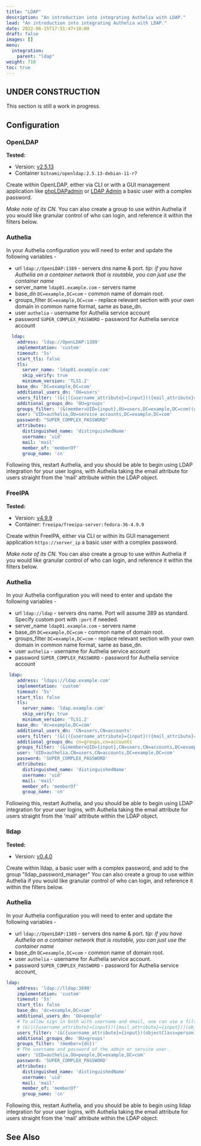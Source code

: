 ```yaml
---
title: "LDAP"
description: "An introduction into integrating Authelia with LDAP."
lead: "An introduction into integrating Authelia with LDAP."
date: 2022-06-15T17:51:47+10:00
draft: false
images: []
menu:
  integration:
    parent: "ldap"
weight: 710
toc: true
---
```


## UNDER CONSTRUCTION

This section is still a work in progress.

## Configuration

### OpenLDAP

**Tested:**
* Version: [v2.5.13](https://www.openldap.org/software/release/announce_lts.html)
* Container `bitnami/openldap:2.5.13-debian-11-r7`

Create within OpenLDAP, either via CLI or with a GUI management application like
[phpLDAPadmin](http://phpldapadmin.sourceforge.net/wiki/index.php/Main_Page) or [LDAP Admin](http://www.ldapadmin.org/)
a basic user with a complex password.

*Make note of its CN.* You can also create a group to use within Authelia if you would like granular control of who can
login, and reference it within the filters below.

### Authelia

In your Authelia configuration you will need to enter and update the following variables -
* url `ldap://OpenLDAP:1389` - servers dns name & port.
  *tip: if you have Authelia on a container network that is routable, you can just use the container name*
* server_name `ldap01.example.com` - servers name
* base_dn `DC=example,DC=com` - common name of domain root.
* groups_filter `DC=example,DC=com` - replace relevant section with your own domain in common name format, same as base_dn.
* user `authelia` - username for Authelia service account
* password `SUPER_COMPLEX_PASSWORD` - password for Authelia service account

```yaml
  ldap:
    address: 'ldap://OpenLDAP:1389'
    implementation: 'custom'
    timeout: '5s'
    start_tls: false
    tls:
      server_name: 'ldap01.example.com'
      skip_verify: true
      minimum_version: 'TLS1.2'
    base_dn: 'DC=example,DC=com'
    additional_users_dn: 'OU=users'
    users_filter: '(&(|({username_attribute}={input})({mail_attribute}={input}))(objectClass=person))'
    additional_groups_dn: 'OU=groups'
    groups_filter: '(&(member=UID={input},OU=users,DC=example,DC=com)(objectClass=groupOfNames))'
    user: 'UID=authelia,OU=service accounts,DC=example,DC=com'
    password: "SUPER_COMPLEX_PASSWORD"
    attributes:
      distinguished_name: 'distinguishedName'
      username: 'uid'
      mail: 'mail'
      member_of: 'memberOf'
      group_name: 'cn'
```
Following this, restart Authelia, and you should be able to begin using LDAP integration for your user logins, with
Authelia taking the email attribute for users straight from the 'mail' attribute within the LDAP object.

### FreeIPA

**Tested:**
* Version: [v4.9.9](https://www.freeipa.org/page/Releases/4.9.9)
* Container: `freeipa/freeipa-server:fedora-36-4.9.9`

Create within FreeIPA, either via CLI or within its GUI management application `https://server_ip` a basic user with a
complex password.

*Make note of its CN.* You can also create a group to use within Authelia if you would like granular control of who can
login, and reference it within the filters below.

### Authelia

In your Authelia configuration you will need to enter and update the following variables -
* url `ldap://ldap` - servers dns name. Port will assume 389 as standard. Specify custom port with `:port` if needed.
* server_name `ldap01.example.com` - servers name
* base_dn `DC=example,DC=com` - common name of domain root.
* groups_filter `DC=example,DC=com` - replace relevant section with your own domain in common name format, same as base_dn.
* user `authelia` - username for Authelia service account
* password `SUPER_COMPLEX_PASSWORD` - password for Authelia service account

```yaml
 ldap:
    address: 'ldaps://ldap.example.com'
    implementation: 'custom'
    timeout: '5s'
    start_tls: false
    tls:
      server_name: 'ldap.example.com'
      skip_verify: true
      minimum_version: 'TLS1.2'
    base_dn: 'dc=example,DC=com'
    additional_users_dn: 'CN=users,CN=accounts'
    users_filter: '(&(|({username_attribute}={input})({mail_attribute}={input}))(objectClass=person))'
    additional_groups_dn: cn=groups,cn=accounts
    groups_filter: '(&(member=UID={input},CN=users,CN=accounts,DC=example,DC=com)(objectClass=groupOfNames))'
    user: 'UID=authelia,CN=users,CN=accounts,DC=example,DC=com'
    password: 'SUPER_COMPLEX_PASSWORD'
    attributes:
      distinguished_name: 'distinguishedName'
      username: 'uid'
      mail: 'mail'
      member_of: 'memberOf'
      group_name: 'cn'
```
Following this, restart Authelia, and you should be able to begin using LDAP integration for your user logins, with
Authelia taking the email attribute for users straight from the 'mail' attribute within the LDAP object.

### lldap

**Tested:**
* Version: [v0.4.0](https://github.com/nitnelave/lldap/releases/tag/v0.4.07)

Create within lldap, a basic user with a complex password, and add to the group "lldap_password_manager"
You can also create a group to use within Authelia if you would like granular control of who can login, and reference it
within the filters below.

### Authelia

In your Authelia configuration you will need to enter and update the following variables -
* url `ldap://OpenLDAP:1389` - servers dns name & port.
  *tip: if you have Authelia on a container network that is routable, you can just use the container name*
* base_dn `DC=example,DC=com` - common name of domain root.
* user `authelia` - username for Authelia service account.
* password `SUPER_COMPLEX_PASSWORD` - password for Authelia service account,

```yaml
ldap:
    address: 'ldap://lldap:3890'
    implementation: 'custom'
    timeout: '5s'
    start_tls: false
    base_dn: 'dc=example,DC=com'
    additional_users_dn: 'OU=people'
    # To allow sign in both with username and email, one can use a filter like
    # (&(|({username_attribute}={input})({mail_attribute}={input}))(objectClass=person))
    users_filter: '(&({username_attribute}={input})(objectClass=person))'
    additional_groups_dn: 'OU=groups'
    groups_filter: '(member={dn})'
    # The username and password of the admin or service user.
    user: 'UID=authelia,OU=people,DC=example,DC=com'
    password: 'SUPER_COMPLEX_PASSWORD'
    attributes:
      distinguished_name: 'distinguishedName'
      username: 'uid'
      mail: 'mail'
      member_of: 'memberOf'
      group_name: 'cn'
```
Following this, restart Authelia, and you should be able to begin using lldap integration for your user logins, with
Authelia taking the email attribute for users straight from the 'mail' attribute within the LDAP object.

## See Also

[Authelia]: https://www.authelia.com
[Bitnami OpenLDAP]: https://hub.docker.com/r/bitnami/openldap/
[FreeIPA]: https://www.freeipa.org/page/Main_Page
[lldap]: https://github.com/nitnelave/lldap
